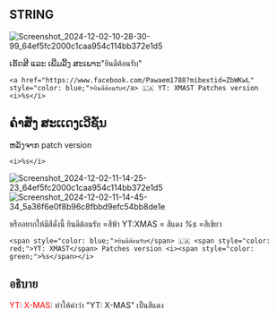 ## STRING

![Screenshot_2024-12-02-10-28-30-99_64ef5fc2000c1caa954c114bb372e1d5](https://github.com/user-attachments/assets/2b0cff3a-206e-4d11-924d-35124bb33139)

ເຮັດສີ ແລະ ເພີ່ມລີ້ງ ສະເພາະ"ยินดีต้อนรับ"
```
<a href="https://www.facebook.com/Pawaem1788?mibextid=ZbWKwL" style="color: blue;">ยินดีต้อนรับ</a> 🇱🇦 YT: XMAST Patches version <i>%s</i>
```

## ຄຳສັ່ງ ສະເເດງເວີຊັ່ນ
ຫລັງຈາກ patch version 
```
<i>%s</i>
```
![Screenshot_2024-12-02-11-14-25-23_64ef5fc2000c1caa954c114bb372e1d5](https://github.com/user-attachments/assets/18195a22-90ba-4292-a01b-1e9567fad8c7)
![Screenshot_2024-12-02-11-14-45-34_5a36f6e0f8b96c8fbbd9efc54bb8de1e](https://github.com/user-attachments/assets/5cb7b567-6d2b-4e23-b858-81746045ed31)

หรืออยากให้มีสีดั่งนี้
ยินดีต้อนรับ =สีฟ้า
YT:XMAS = สีแดง
<i>%s</i> =สีเขียว

```
<span style="color: blue;">ยินดีต้อนรับ</span> 🇱🇦 <span style="color: red;">YT: XMAST</span> Patches version <i><span style="color: green;">%s</span></i>
```
## อธิบาย

<span style="color:red;">YT: X-MAS</span>: ทำให้คำว่า "YT: X-MAS" เป็นสีแดง
